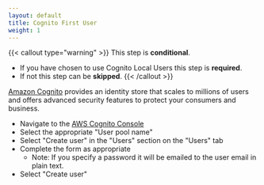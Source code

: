```yaml
---
layout: default
title: Cognito First User
weight: 1
---
```


<!--
Copyright Amazon.com, Inc. or its affiliates. All Rights Reserved.
SPDX-License-Identifier: MIT-0
-->

{{< callout type="warning" >}}
This step is **conditional**.

- If you have chosen to use Cognito Local Users this step is **required**. 
- If not this step can be **skipped**.
{{< /callout >}}

[Amazon Cognito](https://aws.amazon.com/cognito/) provides an identity store that scales to millions of users and offers advanced security features to protect your consumers and business. 

- Navigate to the [AWS Cognito Console](https://console.aws.amazon.com/cognito/v2/home)
- Select the appropriate "User pool name"
- Select "Create user" in the "Users" section on the "Users" tab
- Complete the form as appropriate
  - Note: If you specify a password it will be emailed to the user email in plain text.
- Select "Create user"